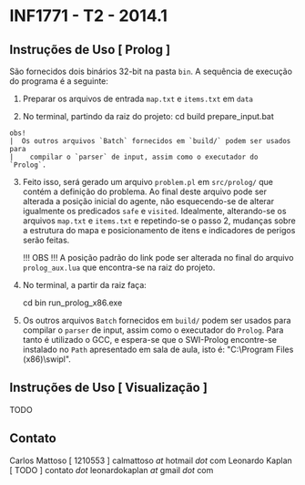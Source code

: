 INF1771 - T2 - 2014.1
=====================

Instruções de Uso [ Prolog ]
----------------------------

  São fornecidos dois binários 32-bit na pasta `bin`. A sequência de execução
    do programa é a seguinte:

  1) Preparar os arquivos de entrada `map.txt` e `items.txt` em `data`
  
  2) No terminal, partindo da raiz do projeto:
      cd build
      prepare_input.bat

    obs!
    |  Os outros arquivos `Batch` fornecidos em `build/` podem ser usados para 
    |    compilar o `parser` de input, assim como o executador do `Prolog`.

  3) Feito isso, será gerado um arquivo `problem.pl` em `src/prolog/` que 
       contém a definição do problema. Ao final deste arquivo pode ser alterada
       a posição inicial do agente, não esquecendo-se de alterar igualmente os
       predicados `safe` e `visited`. 
     Idealmente, alterando-se os arquivos `map.txt` e `items.txt` e repetindo-se
       o passo 2, mudanças sobre a estrutura do mapa e posicionamento de itens
       e indicadores de perigos serão feitas.

     !!! OBS !!!
      A posição padrão do link pode ser alterada no final do arquivo 
        `prolog_aux.lua` que encontra-se na raiz do projeto.

  4) No terminal, a partir da raiz faça:
       
       cd bin
       run_prolog_x86.exe

  5) Os outros arquivos `Batch` fornecidos em `build/` podem ser usados para
       compilar o `parser` de input, assim como o executador do `Prolog`.
     Para tanto é utilizado o GCC, e espera-se que o SWI-Prolog encontre-se 
       instalado no `Path` apresentado em sala de aula, isto é:
       "C:\Program Files (x86)\swipl\".

Instruções de Uso [ Visualização ]
----------------------------------
  
  TODO

Contato
-------

  Carlos Mattoso  [ 1210553 ]
    calmattoso _at_ hotmail _dot_ com
  Leonardo Kaplan [ TODO ]
    contato _dot_ leonardokaplan _at_ gmail _dot_ com